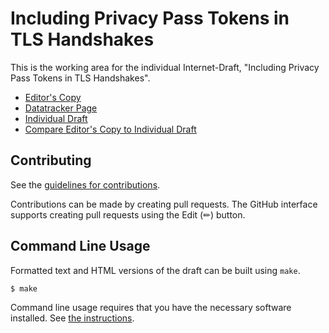 # Including Privacy Pass Tokens in TLS Handshakes

This is the working area for the individual Internet-Draft, "Including Privacy Pass Tokens in TLS Handshakes".

* [Editor's Copy](https://tfpauly.github.io/draft-privacypass-for-tls/#go.draft-pauly-privacypass-for-tls.html)
* [Datatracker Page](https://datatracker.ietf.org/doc/draft-pauly-privacypass-for-tls)
* [Individual Draft](https://datatracker.ietf.org/doc/html/draft-pauly-privacypass-for-tls)
* [Compare Editor's Copy to Individual Draft](https://tfpauly.github.io/draft-privacypass-for-tls/#go.draft-pauly-privacypass-for-tls.diff)


## Contributing

See the
[guidelines for contributions](https://github.com/tfpauly/draft-privacypass-for-tls/blob//CONTRIBUTING.md).

Contributions can be made by creating pull requests.
The GitHub interface supports creating pull requests using the Edit (✏) button.


## Command Line Usage

Formatted text and HTML versions of the draft can be built using `make`.

```sh
$ make
```

Command line usage requires that you have the necessary software installed.  See
[the instructions](https://github.com/martinthomson/i-d-template/blob/main/doc/SETUP.md).

